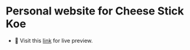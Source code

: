 # Personal website for Cheese Stick Koe

- 🔗 Visit this [link](https://cheesestick-koe.online) for live preview.
